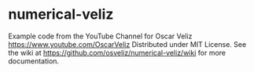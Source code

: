 # numerical-veliz
Example code from the YouTube Channel for Oscar Veliz https://www.youtube.com/OscarVeliz
Distributed under MIT License.
See the wiki at https://github.com/osveliz/numerical-veliz/wiki for more documentation.
